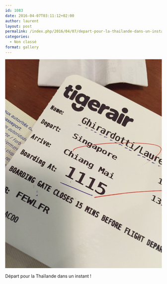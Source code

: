 ```yaml
---
id: 1083
date: 2016-04-07T03:11:12+02:00
author: laurent
layout: post
permalink: /index.php/2016/04/07/depart-pour-la-thailande-dans-un-instant/
categories:
  - Non classé
format: gallery
---
```

<img src="/images/2016/04/tumblr_o58u6pnd0F1uuvt0bo1_1280.jpg" />

Départ pour la Thaïlande dans un instant !